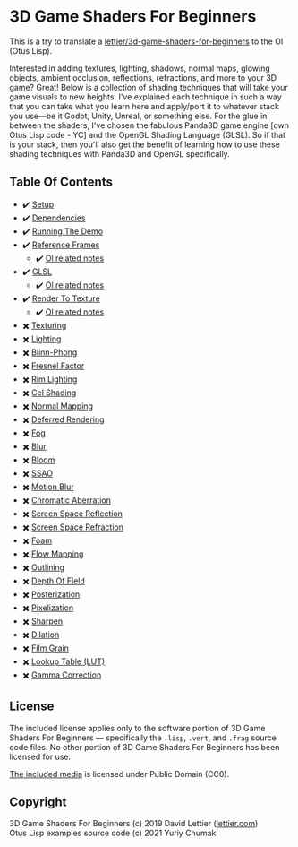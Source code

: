 3D Game Shaders For Beginners
=============================

This is a try to translate a [lettier/3d-game-shaders-for-beginners](https://github.com/lettier/3d-game-shaders-for-beginners) to the Ol (Otus Lisp).

Interested in adding
textures,
lighting,
shadows,
normal maps,
glowing objects,
ambient occlusion,
reflections,
refractions,
and more to your 3D game?
Great!
Below is a collection of shading techniques that will take your game visuals to new heights.
I've explained each technique in such a way that you can take what you learn here and apply/port it to
whatever stack you use—be it Godot, Unity, Unreal, or something else.
For the glue in between the shaders,
I've chosen the fabulous Panda3D game engine [own Otus Lisp code - YC] and the OpenGL Shading Language (GLSL).
So if that is your stack, then you'll also get the benefit of learning how to use these
shading techniques with Panda3D and OpenGL specifically.

## Table Of Contents

- :heavy_check_mark: [Setup](sections/1.setup.md)
- :heavy_check_mark: [Dependencies](sections/2.dependencies.md)
- :heavy_check_mark: [Running The Demo](sections/3.running-the-demo.md)
- :heavy_check_mark: [Reference Frames](https://github.com/lettier/3d-game-shaders-for-beginners/blob/master/sections/reference-frames.md)
  - :heavy_check_mark: [Ol related notes](sections/4.reference-frames.md)
- :heavy_check_mark: [GLSL](https://github.com/lettier/3d-game-shaders-for-beginners/blob/master/sections/glsl.md)
  - :heavy_check_mark: [Ol related notes](sections/5.glsl.md)
- :heavy_check_mark: [Render To Texture](https://github.com/lettier/3d-game-shaders-for-beginners/blob/master/sections/render-to-texture.md)
  - :heavy_check_mark: [Ol related notes](sections/6.render-to-texture.md)
- :heavy_multiplication_x: [Texturing](https://github.com/lettier/3d-game-shaders-for-beginners/blob/master/sections/texturing.md)
- :heavy_multiplication_x: [Lighting](https://github.com/lettier/3d-game-shaders-for-beginners/blob/master/sections/lighting.md)
- :heavy_multiplication_x: [Blinn-Phong](https://github.com/lettier/3d-game-shaders-for-beginners/blob/master/sections/blinn-phong.md)
- :heavy_multiplication_x: [Fresnel Factor](https://github.com/lettier/3d-game-shaders-for-beginners/blob/master/sections/fresnel-factor.md)
- :heavy_multiplication_x: [Rim Lighting](https://github.com/lettier/3d-game-shaders-for-beginners/blob/master/sections/rim-lighting.md)
- :heavy_multiplication_x: [Cel Shading](https://github.com/lettier/3d-game-shaders-for-beginners/blob/master/sections/cel-shading.md)
- :heavy_multiplication_x: [Normal Mapping](https://github.com/lettier/3d-game-shaders-for-beginners/blob/master/sections/normal-mapping.md)
- :heavy_multiplication_x: [Deferred Rendering](https://github.com/lettier/3d-game-shaders-for-beginners/blob/master/sections/deferred-rendering.md)
- :heavy_multiplication_x: [Fog](https://github.com/lettier/3d-game-shaders-for-beginners/blob/master/sections/fog.md)
- :heavy_multiplication_x: [Blur](https://github.com/lettier/3d-game-shaders-for-beginners/blob/master/sections/blur.md)
- :heavy_multiplication_x: [Bloom](https://github.com/lettier/3d-game-shaders-for-beginners/blob/master/sections/bloom.md)
- :heavy_multiplication_x: [SSAO](https://github.com/lettier/3d-game-shaders-for-beginners/blob/master/sections/ssao.md)
- :heavy_multiplication_x: [Motion Blur](https://github.com/lettier/3d-game-shaders-for-beginners/blob/master/sections/motion-blur.md)
- :heavy_multiplication_x: [Chromatic Aberration](https://github.com/lettier/3d-game-shaders-for-beginners/blob/master/sections/chromatic-aberration.md)
- :heavy_multiplication_x: [Screen Space Reflection](https://github.com/lettier/3d-game-shaders-for-beginners/blob/master/sections/screen-space-reflection.md)
- :heavy_multiplication_x: [Screen Space Refraction](https://github.com/lettier/3d-game-shaders-for-beginners/blob/master/sections/screen-space-refraction.md)
- :heavy_multiplication_x: [Foam](https://github.com/lettier/3d-game-shaders-for-beginners/blob/master/sections/foam.md)
- :heavy_multiplication_x: [Flow Mapping](https://github.com/lettier/3d-game-shaders-for-beginners/blob/master/sections/flow-mapping.md)
- :heavy_multiplication_x: [Outlining](https://github.com/lettier/3d-game-shaders-for-beginners/blob/master/sections/outlining.md)
- :heavy_multiplication_x: [Depth Of Field](https://github.com/lettier/3d-game-shaders-for-beginners/blob/master/sections/depth-of-field.md)
- :heavy_multiplication_x: [Posterization](https://github.com/lettier/3d-game-shaders-for-beginners/blob/master/sections/posterization.md)
- :heavy_multiplication_x: [Pixelization](https://github.com/lettier/3d-game-shaders-for-beginners/blob/master/sections/pixelization.md)
- :heavy_multiplication_x: [Sharpen](https://github.com/lettier/3d-game-shaders-for-beginners/blob/master/sections/sharpen.md)
- :heavy_multiplication_x: [Dilation](https://github.com/lettier/3d-game-shaders-for-beginners/blob/master/sections/dilation.md)
- :heavy_multiplication_x: [Film Grain](https://github.com/lettier/3d-game-shaders-for-beginners/blob/master/sections/film-grain.md)
- :heavy_multiplication_x: [Lookup Table (LUT)](https://github.com/lettier/3d-game-shaders-for-beginners/blob/master/sections/lookup-table.md)
- :heavy_multiplication_x: [Gamma Correction](https://github.com/lettier/3d-game-shaders-for-beginners/blob/master/sections/gamma-correction.md)

## License

The included license applies only to the software portion of 3D Game Shaders For Beginners —
specifically the `.lisp`, `.vert`, and `.frag` source code files.
No other portion of 3D Game Shaders For Beginners has been licensed for use.

[The included media](https://opengameart.org/content/lowpoly-medieval-village-pack) is licensed under Public Domain (CC0).

## Copyright

3D Game Shaders For Beginners (c) 2019 David Lettier ([lettier.com](https://www.lettier.com))
<br>
Otus Lisp examples source code (c) 2021 Yuriy Chumak
